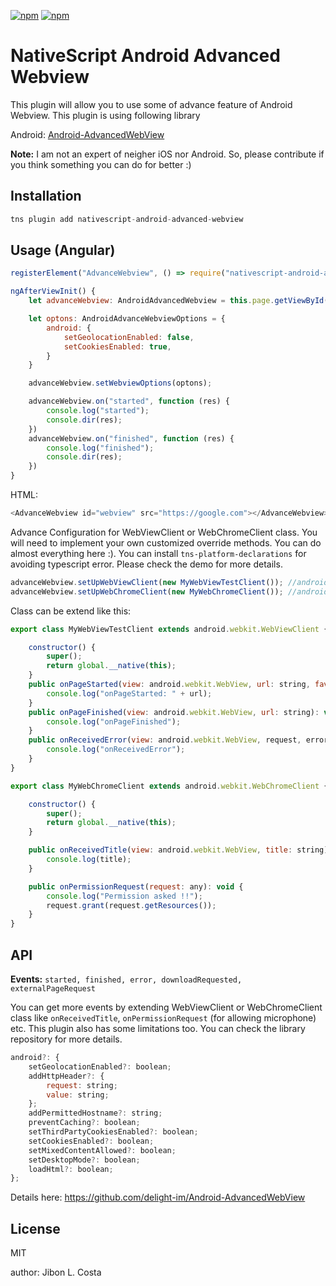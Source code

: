[![npm](https://img.shields.io/npm/v/nativescript-android-advanced-webview.svg)](https://www.npmjs.com/package/nativescript-android-advanced-webview)
[![npm](https://img.shields.io/npm/dt/nativescript-android-advanced-webview.svg?label=npm%20downloads)](https://www.npmjs.com/package/nativescript-android-advanced-webview)

# NativeScript Android Advanced Webview

This plugin will allow you to use some of advance feature of Android Webview. This plugin is using following library

Android: [Android-AdvancedWebView
](https://github.com/delight-im/Android-AdvancedWebView
)

**Note:** I am not an expert of neigher iOS nor Android. So, please contribute if you think something you can do for better :) 

## Installation


```javascript
tns plugin add nativescript-android-advanced-webview
```

## Usage (Angular)

```javascript
registerElement("AdvanceWebview", () => require("nativescript-android-advanced-webview").AndroidAdvancedWebview);

ngAfterViewInit() {
    let advanceWebview: AndroidAdvancedWebview = this.page.getViewById("webview");

    let optons: AndroidAdvanceWebviewOptions = {
        android: {
            setGeolocationEnabled: false,
            setCookiesEnabled: true,
        }
    }

    advanceWebview.setWebviewOptions(optons);

    advanceWebview.on("started", function (res) {
        console.log("started");
        console.dir(res);
    })
    advanceWebview.on("finished", function (res) {
        console.log("finished");
        console.dir(res);
    })
}
 ```

 HTML:
```javascript
<AdvanceWebview id="webview" src="https://google.com"></AdvanceWebview>
```

Advance Configuration for WebViewClient or WebChromeClient class. You will need to implement your own customized override methods. You can do almost everything here :). You can install `tns-platform-declarations` for avoiding typescript error. Please check the demo for more details.

```javascript
advanceWebview.setUpWebViewClient(new MyWebViewTestClient()); //android.webkit.WebViewClient class
advanceWebview.setUpWebChromeClient(new MyWebChromeClient()); //android.webkit.WebChromeClient
```

Class can be extend like this:

```javascript
export class MyWebViewTestClient extends android.webkit.WebViewClient {

    constructor() {
        super();
        return global.__native(this);
    }
    public onPageStarted(view: android.webkit.WebView, url: string, favicon: android.graphics.Bitmap): void {
        console.log("onPageStarted: " + url);
    }
    public onPageFinished(view: android.webkit.WebView, url: string): void {
        console.log("onPageFinished");
    }
    public onReceivedError(view: android.webkit.WebView, request, error): void {
        console.log("onReceivedError");
    }
}

export class MyWebChromeClient extends android.webkit.WebChromeClient {

    constructor() {
        super();
        return global.__native(this);
    }

    public onReceivedTitle(view: android.webkit.WebView, title: string): void {
        console.log(title);
    }

    public onPermissionRequest(request: any): void {
        console.log("Permission asked !!");
        request.grant(request.getResources());
    }
}
```


## API

**Events:** `started, finished, error, downloadRequested, externalPageRequest`

You can get more events by extending WebViewClient or WebChromeClient class like `onReceivedTitle`, `onPermissionRequest` (for allowing microphone) etc. This plugin also has some limitations too. You can check the library repository for more details.

```javascript 
android?: {
    setGeolocationEnabled?: boolean;
    addHttpHeader?: {
        request: string;
        value: string;
    };
    addPermittedHostname?: string;
    preventCaching?: boolean;
    setThirdPartyCookiesEnabled?: boolean;
    setCookiesEnabled?: boolean;
    setMixedContentAllowed?: boolean;
    setDesktopMode?: boolean;
    loadHtml?: boolean;
};
```
Details here: https://github.com/delight-im/Android-AdvancedWebView
## License

MIT

author: Jibon L. Costa
